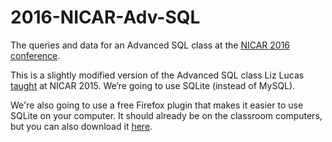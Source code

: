 # 2016-NICAR-Adv-SQL
The queries and data for an Advanced SQL class at the [NICAR 2016 conference](ire.org/conferences/nicar2016/).


This is a slightly modified version of the Advanced SQL class Liz Lucas [taught](https://github.com/eklucas/NICAR-Adv-SQL) at NICAR 2015. 
We’re going to use SQLite (instead of MySQL).

We're also going to use a free Firefox plugin that makes it easier to use SQLite on your computer. It should already be on the classroom computers, but you can also download it [here](https://addons.mozilla.org/en-US/firefox/addon/sqlite-manager/).

